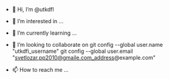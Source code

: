 - 👋 Hi, I’m @utkdfl
- 👀 I’m interested in ...
- 🌱 I’m currently learning ...
- 💞️ I’m looking to collaborate on git config --global user.name "utkdfi_username"
git config --global user.email "svetlozar.pp2010@gmaile.com_address@example.com"

- 📫 How to reach me ...

<!---
utkdfl/utkdfl is a ✨ special ✨ repository because its `README.md` (this file) appears on your GitHub profile.
You can click the Preview link to take a look at your changes.
--->
